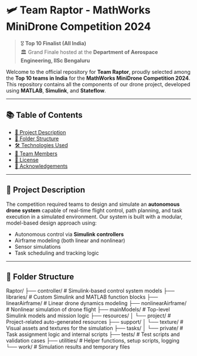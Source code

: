 # 🛩️ Team Raptor - MathWorks MiniDrone Competition 2024

> 🎖️ **Top 10 Finalist (All India)**  
> 🏛️ Grand Finale hosted at the **Department of Aerospace Engineering, IISc Bengaluru**

Welcome to the official repository for **Team Raptor**, proudly selected among the **Top 10 teams in India** for the **MathWorks MiniDrone Competition 2024**. This repository contains all the components of our drone project, developed using **MATLAB**, **Simulink**, and **Stateflow**.

---

## 📚 Table of Contents

- [📌 Project Description](#project-description)
- [📁 Folder Structure](#folder-structure)
- [🛠️ Technologies Used](#technologies-used)
- [👥 Team Members](#team-members)
- [📜 License](#license)
- [🙏 Acknowledgements](#acknowledgements)

---

## 📌 Project Description

The competition required teams to design and simulate an **autonomous drone system** capable of real-time flight control, path planning, and task execution in a simulated environment. Our system is built with a modular, model-based design approach using:

- Autonomous control via **Simulink controllers**
- Airframe modeling (both linear and nonlinear)
- Sensor simulations
- Task scheduling and tracking logic

---

## 📁 Folder Structure
Raptor/ ├── controller/ # Simulink-based control system models
├── libraries/ # Custom Simulink and MATLAB function blocks
├── linearAirframe/ # Linear drone dynamics modeling
├── nonlinearAirframe/ # Nonlinear simulation of drone flight
├── mainModels/ # Top-level Simulink models and mission logic
├── resources/ │ └── project/ # Project-related auto-generated resources
├── support/ │ └── texture/ # Visual assets and textures for the simulation
├── tasks/ │ └── private/ # Task assignment logic and internal scripts
├── tests/ # Test scripts and validation cases
├── utilities/ # Helper functions, setup scripts, logging
└── work/ # Simulation results and temporary files
